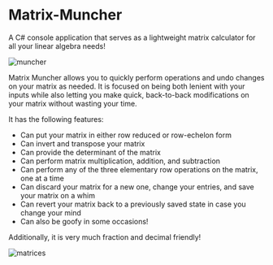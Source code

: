 # Matrix-Muncher
A C# console application that serves as a lightweight matrix calculator for all your linear algebra needs!

![muncher](https://github.com/FrogDrops/Matrix-Muncher/assets/130423129/45343e0d-e2c2-44bc-9dc3-4479ea7c5c97)


Matrix Muncher allows you to quickly perform operations and undo changes on your matrix as needed. It is focused on being both lenient with
your inputs while also letting you make quick, back-to-back modifications on your matrix without wasting your time.

It has the following features:
- Can put your matrix in either row reduced or row-echelon form
- Can invert and transpose your matrix
- Can provide the determinant of the matrix
- Can perform matrix multiplication, addition, and subtraction
- Can perform any of the three elementary row operations on the matrix, one at a time
- Can discard your matrix for a new one, change your entries, and save your matrix on a whim
- Can revert your matrix back to a previously saved state in case you change your mind
- Can also be goofy in some occasions!

Additionally, it is very much fraction and decimal friendly!

![matrices](https://github.com/FrogDrops/Matrix-Muncher/assets/130423129/e0b9c50e-2554-43b1-809f-fc434a10307b)


